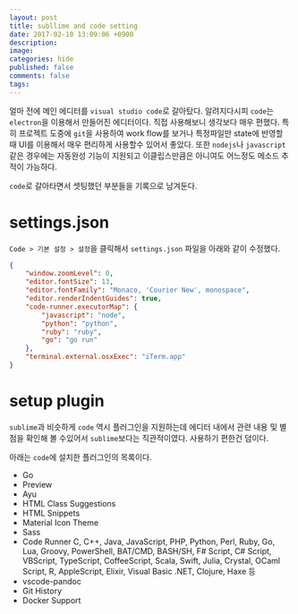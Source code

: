 ```yaml
---
layout: post
title: subllime and code setting
date: 2017-02-10 13:09:06 +0900
description: 
image: 
categories: hide
published: false
comments: false
tags:
---
```


얼마 전에 메인 에디터를 `visual studio code`로 갈아탔다. 알려지다시피 `code`는 `electron`을 이용해서 만들어진 에디터이다. 직접 사용해보니 생각보다 매우 편했다. 특히 프로젝트 도중에 `git`을 사용하여 work flow를 보거나 특정파일만 state에 반영할 때 UI를 이용해서 매우 편리하게 사용할수 있어서 좋았다. 또한 `nodejs`나 `javascript`같은 경우에는 자동완성 기능이 지원되고 이클립스만큼은 아니여도 어느정도 메소드 추적이 가능하다.

`code`로 갈아타면서 셋팅했던 부분들을 기록으로 남겨둔다.

# settings.json

`Code > 기본 설정 > 설정`을 클릭해서 `settings.json` 파일을 아래와 같이 수정했다.

```json
{
    "window.zoomLevel": 0,
    "editor.fontSize": 13,
    "editor.fontFamily": "Monaco, 'Courier New', monospace",
    "editor.renderIndentGuides": true,
    "code-runner.executorMap": {
        "javascript": "node",
        "python": "python",
        "ruby": "ruby",
        "go": "go run"
    },
    "terminal.external.osxExec": "iTerm.app"
}
```

# setup plugin

`sublime`과 비슷하게 `code` 역시 플러그인을 지원하는데 에디터 내에서 관련 내용 및 별점을 확인해 볼 수있어서 `sublime`보다는 직관적이였다. 사용하기 편한건 덤이다.

아래는 `code`에 설치한 플러그인의 목록이다.

- Go
- Preview
- Ayu
- HTML Class Suggestions
- HTML Snippets
- Material Icon Theme
- Sass
- Code Runner
  C, C++, Java, JavaScript, PHP, Python, Perl, Ruby, Go, Lua, Groovy, PowerShell, BAT/CMD, BASH/SH, F# Script, C# Script, VBScript, TypeScript, CoffeeScript, Scala, Swift, Julia, Crystal, OCaml Script, R, AppleScript, Elixir, Visual Basic .NET, Clojure, Haxe 등
- vscode-pandoc
- Git History
- Docker Support

